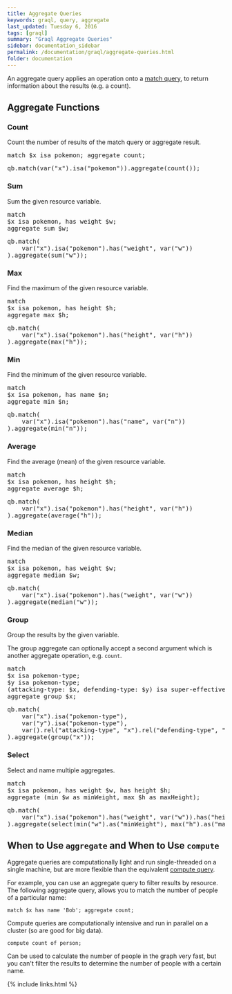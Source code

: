 ```yaml
---
title: Aggregate Queries
keywords: graql, query, aggregate
last_updated: Tuesday 6, 2016
tags: [graql]
summary: "Graql Aggregate Queries"
sidebar: documentation_sidebar
permalink: /documentation/graql/aggregate-queries.html
folder: documentation
---
```


An aggregate query applies an operation onto a [match query](match-queries.html), to return information about the results (e.g. a count).


## Aggregate Functions

### Count

Count the number of results of the match query or aggregate result.

<div class="tab-content">
<div role="tabpanel" class="tab-pane active" id="shell1">
<pre>
match $x isa pokemon; aggregate count;
</pre>
</div>
<div role="tabpanel" class="tab-pane" id="java1">
<pre>
qb.match(var("x").isa("pokemon")).aggregate(count());
</pre>
</div> <!-- tab-pane -->
</div> <!-- tab-content -->

### Sum

Sum the given resource variable.

<div class="tab-content">
<div role="tabpanel" class="tab-pane active" id="shell1">
<pre>
match
$x isa pokemon, has weight $w;
aggregate sum $w;
</pre>
</div>
<div role="tabpanel" class="tab-pane" id="java1">
<pre>
qb.match(
    var("x").isa("pokemon").has("weight", var("w"))
).aggregate(sum("w"));
</pre>
</div> <!-- tab-pane -->
</div> <!-- tab-content -->

### Max

Find the maximum of the given resource variable.

<div class="tab-content">
<div role="tabpanel" class="tab-pane active" id="shell1">
<pre>
match
$x isa pokemon, has height $h;
aggregate max $h;
</pre>
</div>
<div role="tabpanel" class="tab-pane" id="java1">
<pre>
qb.match(
    var("x").isa("pokemon").has("height", var("h"))
).aggregate(max("h"));
</pre>
</div> <!-- tab-pane -->
</div> <!-- tab-content -->

### Min

Find the minimum of the given resource variable.

<div class="tab-content">
<div role="tabpanel" class="tab-pane active" id="shell1">
<pre>
match
$x isa pokemon, has name $n;
aggregate min $n;
</pre>
</div>
<div role="tabpanel" class="tab-pane" id="java1">
<pre>
qb.match(
    var("x").isa("pokemon").has("name", var("n"))
).aggregate(min("n"));
</pre>
</div> <!-- tab-pane -->
</div> <!-- tab-content -->

### Average

Find the average (mean) of the given resource variable.

<div class="tab-content">
<div role="tabpanel" class="tab-pane active" id="shell1">
<pre>
match
$x isa pokemon, has height $h;
aggregate average $h;
</pre>
</div>
<div role="tabpanel" class="tab-pane" id="java1">
<pre>
qb.match(
    var("x").isa("pokemon").has("height", var("h"))
).aggregate(average("h"));
</pre>
</div> <!-- tab-pane -->
</div> <!-- tab-content -->

### Median

Find the median of the given resource variable.

<div class="tab-content">
<div role="tabpanel" class="tab-pane active" id="shell1">
<pre>
match
$x isa pokemon, has weight $w;
aggregate median $w;
</pre>
</div>
<div role="tabpanel" class="tab-pane" id="java1">
<pre>
qb.match(
    var("x").isa("pokemon").has("weight", var("w"))
).aggregate(median("w"));
</pre>
</div> <!-- tab-pane -->
</div> <!-- tab-content -->

### Group

Group the results by the given variable.

The group aggregate can optionally accept a second argument which is another 
aggregate operation, e.g. `count`.

<div class="tab-content">
<div role="tabpanel" class="tab-pane active" id="shell1">
<pre>
match
$x isa pokemon-type;
$y isa pokemon-type;
(attacking-type: $x, defending-type: $y) isa super-effective;
aggregate group $x;
</pre>
</div>
<div role="tabpanel" class="tab-pane" id="java1">
<pre>
qb.match(
    var("x").isa("pokemon-type"),
    var("y").isa("pokemon-type"),
    var().rel("attacking-type", "x").rel("defending-type", "y").isa("super-effective")
).aggregate(group("x"));
</pre>
</div> <!-- tab-pane -->
</div> <!-- tab-content -->

### Select

Select and name multiple aggregates.

<div class="tab-content">
<div role="tabpanel" class="tab-pane active" id="shell1">
<pre>
match
$x isa pokemon, has weight $w, has height $h;
aggregate (min $w as minWeight, max $h as maxHeight);
</pre>
</div>
<div role="tabpanel" class="tab-pane" id="java1">
<pre>
qb.match(
    var("x").isa("pokemon").has("weight", var("w")).has("height", var("h")),
).aggregate(select(min("w").as("minWeight"), max("h").as("maxHeight")));
</pre>
</div> <!-- tab-pane -->
</div> <!-- tab-content -->

## When to Use `aggregate` and When to Use `compute`

Aggregate queries are computationally light and run single-threaded on a single machine, but are more flexible than the equivalent [compute query](./compute-queries.html).

For example, you can use an aggregate query to filter results by resource. The following  aggregate query, allows you to match the number of people of a particular name:

```
match $x has name 'Bob'; aggregate count;
```

Compute queries are computationally intensive and run in parallel on a cluster (so are good for big data).

```
compute count of person; 
```

Can be used to calculate the number of people in the graph very fast, but you can't filter the results to determine the number of people with a certain name.


{% include links.html %}


